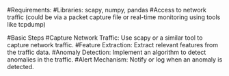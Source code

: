 #Requirements:
#Libraries: scapy, numpy, pandas
#Access to network traffic (could be via a packet capture file or real-time monitoring using tools like tcpdump)

#Basic Steps
#Capture Network Traffic: Use scapy or a similar tool to capture network traffic.
#Feature Extraction: Extract relevant features from the traffic data.
#Anomaly Detection: Implement an algorithm to detect anomalies in the traffic.
#Alert Mechanism: Notify or log when an anomaly is detected.
